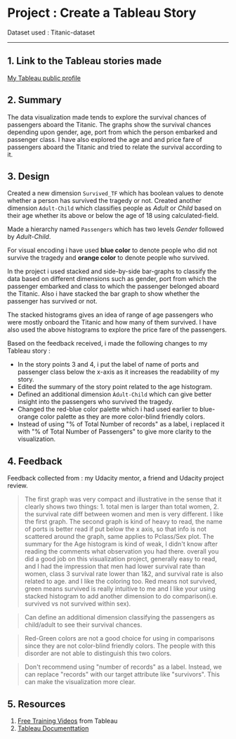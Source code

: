 # Project : Create a Tableau Story

Dataset used : Titanic-dataset

***

## 1. Link to the Tableau stories made

[My Tableau public profile](https://public.tableau.com/profile/jeswin.george#!/)

## 2. Summary
The data visualization made tends to explore the survival chances of passengers aboard the Titanic. The graphs show the survival chances depending upon gender, age, port from which the person embarked and passenger class. I have also explored the age and and price fare of passengers aboard the Titanic and tried to relate the survival according to it.

## 3. Design

Created a new dimension ```Survived_TF``` which has boolean values to denote whether a person has survived the tragedy or not. Created another dimension ```Adult-Child``` which classifies people as _Adult_ or _Child_ based on their age  whether its above or below the age of 18 using calculated-field.  

Made a hierarchy named ```Passengers``` which has two levels _Gender_ followed by _Adult-Child_.  

For visual encoding i have used __blue color__ to denote people who did not survive the tragedy and __orange color__ to denote people who survived.  

In the project i used stacked and side-by-side bar-graphs to classify the data based on different dimensions such as gender, port from which the passenger embarked and class to which the passenger belonged aboard the Titanic. Also i have stacked the bar graph to show whether the passenger has survived or not.   

The stacked histograms gives an idea of range of age passengers who were mostly onboard the Titanic and how many of them survived. I have also used the above histograms to explore the price fare of the passengers.  


Based on the feedback received, i made the following changes to my Tableau story :

- In the story points 3 and 4, i put the label of name of ports and passenger class below the x-axis as it increases the readability of my story.
- Edited the summary of the story point related to the age histogram.
- Defined an additional dimension ```Àdult-Child``` which can give better insight into the passengers who survived the tragedy.
- Changed the red-blue color palette which i had used earlier to blue-orange color palette as they are more  color-blind friendly colors.
- Instead of using "% of Total Number of records" as a label, i replaced it with "% of Total Number of Passengers" to give more clarity
to the visualization.

 

## 4. Feedback 

Feedback collected from : my Udacity mentor, a friend and Udacity project review.  

> The first graph was very compact and illustrative in the sense that it clearly shows two things: 1. total men is larger than total women, 2. the survival rate diff between women and men is very different. I like the first graph. The second graph is kind of heavy to read, the name of ports is better read if put below the x axis, so that info is not scattered around the graph, same applies to Pclass/Sex plot. The summary for the Age histogram is kind of weak, I didn't know after reading the comments what observation you had there. overall you did a good job on this visualization project, generally easy to read, and I had the impression that men had lower survival rate than women, class 3 survival rate lower than 1&2, and survival rate is also related to age.
and I like the coloring too. Red means not survived, green means survived is really intuitive to me and I like your using stacked histogram to add another dimension to do comparison(i.e. survived vs not survived within sex).

> Can define an additional dimension classifying the passengers as child/adult to see their survival chances.  

> Red-Green colors are not a good choice for using in comparisons since they are not color-blind friendly colors. The people with this disorder are not able to distinguish this two colors.  

> Don't recommend using "number of records" as a label. Instead, we can replace "records" with our target attribute like "survivors". This can make the visualization more clear.



## 5. Resources

1.  [Free Training Videos](https://www.tableau.com/learn/training) from Tableau
2.  [Tableau Documenttation](http://onlinehelp.tableau.com/current/pro/desktop/en-us/help.htm)
    



